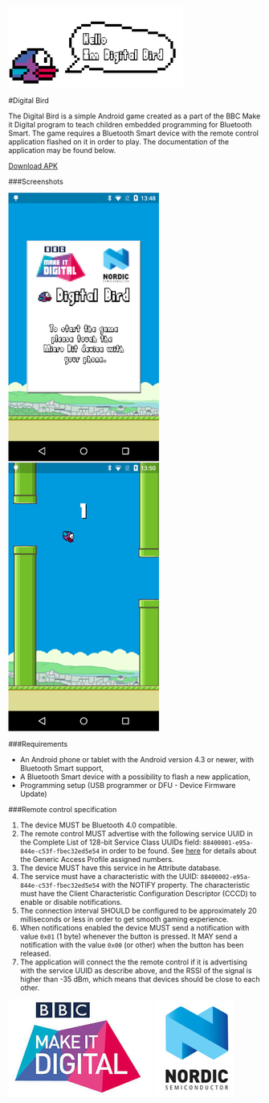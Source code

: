 ![Hello!](images/hello.png)

#Digital Bird

The Digital Bird is a simple Android game created as a part of the BBC Make it Digital program to teach children embedded programming for Bluetooth Smart. The game requires a Bluetooth Smart device with the remote control application flashed on it in order to play. The documentation of the application may be found below.

[Download APK](https://github.com/NordicSemiconductor/Android-Digital-Bird/releases/latest)

###Screenshots

![Screenshot](images/main.png) ![Screenshot](images/game.png)

###Requirements

- An Android phone or tablet with the Android version 4.3 or newer, with Bluetooth Smart support,
- A Bluetooth Smart device with a possibility to flash a new application,
- Programming setup (USB programmer or DFU - Device Firmware Update)

###Remote control specification

1. The device MUST be Bluetooth 4.0 compatible.
2. The remote control MUST advertise with the following service UUID in the Complete List of 128-bit Service Class UUIDs field: `88400001-e95a-844e-c53f-fbec32ed5e54` in order to be found. See [here](https://www.bluetooth.org/en-us/specification/assigned-numbers/generic-access-profile) for details about the Generic Access Profile assigned numbers.
3. The device MUST have this service in he Attribute database.
4. The service must have a characteristic with the UUID: `88400002-e95a-844e-c53f-fbec32ed5e54` with the NOTIFY property. The characteristic must have the Client Characteristic Configuration Descriptor (CCCD) to enable or disable notifications.
5. The connection interval SHOULD be configured to be approximately 20 milliseconds or less in order to get smooth gaming experience.
6. When notifications enabled the device MUST send a notification with value `0x01` (1 byte) whenever the button is pressed. It MAY send a notification with the value `0x00` (or other) when the button has been released.
7. The application will connect the the remote control if it is advertising with the service UUID as describe above, and the RSSI of the signal is higher than -35 dBm, which means that devices should be close to each other.

[![BBC Make it Digital](images/MakeItDigitalLogo.jpg)](http://www.bbc.co.uk/makeitdigital) [![Nordic Semiconductor](images/NordicSemiconductorLogo.jpg)](http://www.nordicsemi.com)
